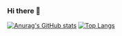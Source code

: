 ### Hi there 👋
[![Anurag's GitHub stats](https://github-readme-stats.vercel.app/api?username=SAGIRI-kawaii)](https://github.com/anuraghazra/github-readme-stats)
[![Top Langs](https://github-readme-stats.vercel.app/api/top-langs/?username=SAGIRI-kawaii)](https://github.com/anuraghazra/github-readme-stats)
<!--
**SAGIRI-kawaii/SAGIRI-kawaii** is a ✨ _special_ ✨ repository because its `README.md` (this file) appears on your GitHub profile.

Here are some ideas to get you started:

- 🔭 I’m currently working on ...
- 🌱 I’m currently learning ...
- 👯 I’m looking to collaborate on ...
- 🤔 I’m looking for help with ...
- 💬 Ask me about ...
- 📫 How to reach me: ...
- 😄 Pronouns: ...
- ⚡ Fun fact: ...
-->
